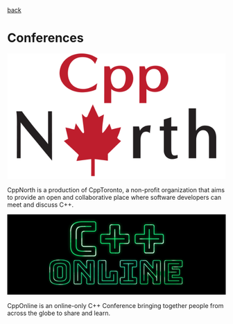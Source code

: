 [back](README.md)

# Conferences

[![CppNorth](./logos/CPP-North-no2022-web.png)](https://cppnorth.ca/)

CppNorth is a production of CppToronto, a non-profit organization that aims to provide an 
open and collaborative place where software developers can meet and discuss C++.

[![CppOnline](./logos/CppOnline-Circle.png)](https://cpponline.uk/)

CppOnline is an online-only C++ Conference bringing together people from across the globe to share and learn.
